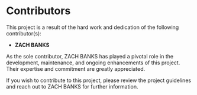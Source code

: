 # Contributors

This project is a result of the hard work and dedication of the following contributor(s):

- **ZACH BANKS**

As the sole contributor, ZACH BANKS has played a pivotal role in the development, maintenance, and ongoing enhancements of this project. Their expertise and commitment are greatly appreciated.

If you wish to contribute to this project, please review the project guidelines and reach out to ZACH BANKS for further information.
